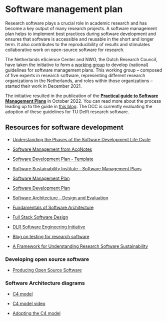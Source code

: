 <!-- ---
section: software
title: Software Management Plan
author_1: Maurits Kok
author_2: 
--- -->

# Software management plan

Research software plays a crucial role in academic research and has become a key output of many research projects. A software management plan helps to implement best practices during software development and ensures that software is accessible and reusable in the short and longer term. It also contributes to the reproducibility of results and stimulates collaborative work on open-source software for research. 

The Netherlands eScience Center and NWO, the Dutch Research Council, have taken the initiative to form a [working group](https://www.esciencecenter.nl/national-guidelines-for-software-management-plans/) to develop (national) guidelines for software management plans. This working group – composed of five experts in research software, representing different research organizations in the Netherlands, and roles within those organizations – started their work in December 2021.

The initiative resulted in the publication of the [**Practical guide to Software Management Plans**](https://zenodo.org/record/7248877) in October 2022. You can read more about the process leading up to the guide in [this blog](https://blog.esciencecenter.nl/how-to-manage-your-software-327c8ac8a937). The DCC is currently evaluating the adoption of these guidelines for TU Delft research software.

## Resources for software development

* [Understanding the Phases of the Software Development Life Cycle](https://resources.github.com/software-development/what-is-sdlc/)

* [Software Management from AcqNotes](https://acqnotes.com/acqnote/careerfields/software-management-overview)

* [Software Development Plan - Template](https://www.acqnotes.com/Attachments/Software%20Development%20Plan%20Template%20-%20SPAWAR.pdf)

* [Software Sustainability Institute - Software Management Plans](https://www.software.ac.uk/software-management-plans)

* [Software Management Plan](https://zenodo.org/record/2159713)

* [Software Development Plan](https://doit.software/blog/software-development-plan)

* [Software Architecture - Design and Evaluation](https://www.diva-portal.org/smash/get/diva2:838171/FULLTEXT01.pdf)

* [Fundamentals of Software Architecture](https://tudelft.on.worldcat.org/v2/search/detail/1141018084?queryString=Fundamentals%20of%20Software%20Architecture)

* [Full Stack Software Design](https://khalilstemmler.com/articles/software-design-architecture/full-stack-software-design)

* [DLR Software Engineering Initiative](https://rse.dlr.de/guidelines/00_dlr-se-guidelines_en.html#anwendungsklassen)

* [Blog on testing for research software](https://www.software.ac.uk/blog/2021-12-22-testing-research-software-review-iccs-2021-and-septembrse)

* [A Framework for Understanding Research Software Sustainability](https://doi.org/10.5281/zenodo.4988277 )


### Developing open source software

* [Producing Open Source Software](https://producingoss.com/en/producingoss-letter.pdf)


### Software Architecture diagrams

* [C4 model](https://c4model.com/)

* [C4 model video](https://www.youtube.com/watch?v=x2-rSnhpw0g)

* [Adopting the C4 model](https://lukemerrett.com/c4-diagrams-as-code-architectural-joy/)
